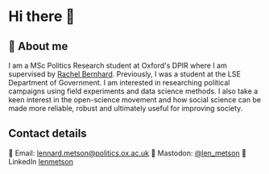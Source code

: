 # Hi there 👋

## 👨 About me  

I am a MSc Politics Research student at Oxford's DPIR where I am supervised by [Rachel Bernhard](https://www.politics.ox.ac.uk/person/rachel-bernhard-0). Previously, I was a student at the LSE Department of Government. I am interested in researching political campaigns using field experiments and data science methods. I also take a keen interest in the open-science movement and how social science can be made more reliable, robust and ultimately useful for improving society.

## Contact details 

📧 Email: lennard.metson@politics.ox.ac.uk
🐘 Mastodon: [@len_metson](https://mastodon.online/@len_metson)
🔗 LinkedIn [lenmetson](https://www.linkedin.com/in/lenmetson/)
